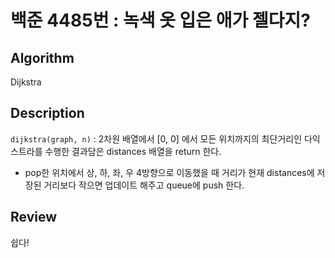 # 백준 4485번 : 녹색 옷 입은 애가 젤다지?

## Algorithm

Dijkstra

## Description

`dijkstra(graph, n)` : 2차원 배열에서 [0, 0] 에서 모든 위치까지의 최단거리인 다익스트라를 수행한 결과담은 distances 배열을 return 한다.

+ pop한 위치에서 상, 하, 좌, 우 4방향으로 이동했을 때 거리가 현재 distances에 저장된 거리보다 작으면 업데이트 해주고 queue에 push 한다.
## Review

쉽다!
